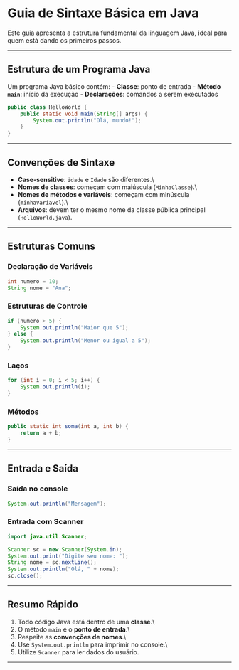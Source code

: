 # Guia de Sintaxe Básica em Java

Este guia apresenta a estrutura fundamental da linguagem Java, ideal
para quem está dando os primeiros passos.

------------------------------------------------------------------------

## Estrutura de um Programa Java

Um programa Java básico contém: - **Classe**: ponto de entrada -
**Método `main`**: início da execução - **Declarações**: comandos a
serem executados

``` java
public class HelloWorld {
    public static void main(String[] args) {
        System.out.println("Olá, mundo!");
    }
}
```

------------------------------------------------------------------------

## Convenções de Sintaxe

-   **Case-sensitive**: `idade` e `Idade` são diferentes.\
-   **Nomes de classes**: começam com maiúscula (`MinhaClasse`).\
-   **Nomes de métodos e variáveis**: começam com minúscula
    (`minhaVariavel`).\
-   **Arquivos**: devem ter o mesmo nome da classe pública principal
    (`HelloWorld.java`).

------------------------------------------------------------------------

## Estruturas Comuns

### Declaração de Variáveis

``` java
int numero = 10;
String nome = "Ana";
```

### Estruturas de Controle

``` java
if (numero > 5) {
    System.out.println("Maior que 5");
} else {
    System.out.println("Menor ou igual a 5");
}
```

### Laços

``` java
for (int i = 0; i < 5; i++) {
    System.out.println(i);
}
```

### Métodos

``` java
public static int soma(int a, int b) {
    return a + b;
}
```

------------------------------------------------------------------------

## Entrada e Saída

### Saída no console

``` java
System.out.println("Mensagem");
```

### Entrada com Scanner

``` java
import java.util.Scanner;

Scanner sc = new Scanner(System.in);
System.out.print("Digite seu nome: ");
String nome = sc.nextLine();
System.out.println("Olá, " + nome);
sc.close();
```

------------------------------------------------------------------------

## Resumo Rápido

1.  Todo código Java está dentro de uma **classe**.\
2.  O método `main` é o **ponto de entrada**.\
3.  Respeite as **convenções de nomes**.\
4.  Use `System.out.println` para imprimir no console.\
5.  Utilize `Scanner` para ler dados do usuário.

------------------------------------------------------------------------
